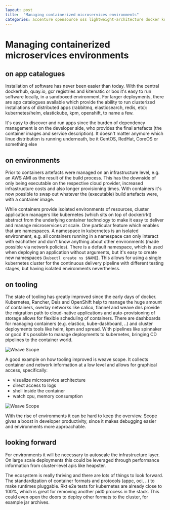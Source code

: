 ```yaml
---
layout: post
title:  "Managing containerized microservices environments"
categories: accenture opensource oss lightweight-architecture docker kubernetes
---
```

# Managing containerized microservices environments
## on app catalogues
Installation of software has never been easier than today. With the central dockerhub, quay.io, gcr registries and kitematic or box it's easy to run software locally, in a sandboxed environment. For larger deployments, there are app catalogues available which provide the ability to run clusterized installations of distributed apps (rabbitmq, elasticsearch, redis, etc): kubernetes/helm, elastickube, kpm, openshift, to name a few.

It's easy to discover and run apps since the burden of dependency management is on the developer side, who provides the final artefacts (the container images and service description). It doesn't matter anymore which linux distribution is running underneath, be it CentOS, RedHat, CoreOS or something else

## on environments
Prior to containers artefacts were managed on an infrastructure level, e.g. an AWS AMI as the result of the build process. This has the downside of only being executable on the respective cloud provider, increased infrastructure costs and also longer provisioning times. With containers it's now possible to swap out whatever the (executable) build artefacts were, with a container image.

While containers provide isolated environments of resources, cluster application managers like kubernetes (which sits on top of docker/rkt) abstract from the underlying container technology to make it easy to deliver and manage microservices at scale. One particular  feature which enables that are namespaces. A namespace in kubernetes is an isolated environment, e.g. all containers running in a namespace can only interact with eachother and don't know anything about other environments (made possible via network policies). There is a default namespace, which is used when deploying an application without arguments, but it's easy to create new namespaces (`kubectl create ns $NAME`). This allows for using a single kubernetes cluster for the continuous delivery pipeline with different testing stages, but having isolated environments nevertheless.

## on tooling
The state of tooling has greatly improved since the early days of docker. Kubernetes, Rancher, Deis and OpenShift help to manage the huge amount of containers, overlay networks like calico, flannel and weave dns provide the migration path to cloud-native applications and auto-provisioning of storage allows for flexible scheduling of containers. There are dashboards for managing containers (e.g. elastico, kube-dashboard, ..) and cluster deployments tools like helm, kpm and spread. With pipelines like spinnaker or gocd it's possible to manage deployments to kubernetes, bringing CD pipelines to the container world.

![Weave Scope](/images/2016/05/container-environment-scope-1.png)

A good example on how tooling improved is weave scope. It collects container and network information at a low level and allows for graphical access, specifically:
* visualize microservice architecture
* direct access to logs
* shell inside the container
* watch cpu, memory consumption

![Weave Scope](/images/2016/05/container-environment-scope-2.png)

With the rise of environments it can be hard to keep the overview. Scope gives a boost in developer productivity, since it makes debugging easier and environments more approachable.

## looking forward

For environments it will be necessary to autoscale the infrastructure layer. On large scale deployments this could be leveraged through performance information from cluster-level apis like heapster.

The ecosystem is really thriving and there are lots of things to look forward. The standardization of container formats and protocols (appc, oci, ..) to make runtimes pluggable. Rkt e2e tests for kubernetes are already close to 100%, which is great for removing another pid0 process in the stack. This could even open the doors to deploy other formats to the cluster, for example jar archives.
